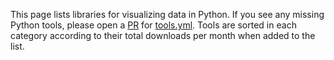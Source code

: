 This page lists libraries for visualizing data in Python.  If you see any missing Python tools, please open a [PR](https://help.github.com/en/articles/about-pull-requests) for [tools.yml](https://github.com/pyviz/website/blob/master/tools/tools.yml). Tools are sorted in each category according to their total downloads per month when added to the list.
